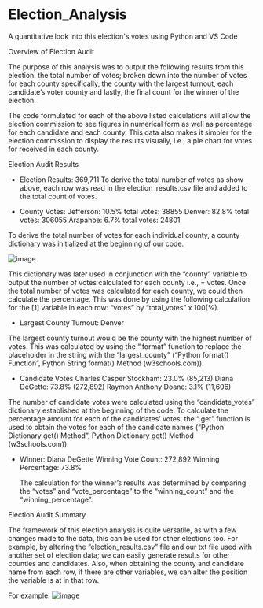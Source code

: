 # Election_Analysis
A quantitative look into this election's votes using Python and VS Code

Overview of Election Audit

  The purpose of this analysis was to output the following results from this election: the total number of votes; broken down into the number of votes for each county specifically, the county with the largest turnout, each candidate’s voter county and lastly, the final count for the winner of the election.
  
  The code formulated for each of the above listed calculations will allow the election commission to see figures in numerical form as well as percentage for each candidate and each county. This data also makes it simpler for the election commission to display the results visually, i.e., a pie chart for votes for received in each county. 
  
Election Audit Results

-	Election Results: 369,711
  To derive the total number of votes as show above, each row was read in the election_results.csv file and added to the total count of votes.

-	 County Votes:
Jefferson: 10.5% total votes: 38855
Denver: 82.8% total votes: 306055
Arapahoe: 6.7% total votes: 24801

   To derive the total number of votes for each individual county, a county dictionary was initialized at the beginning of our code.

![image](https://user-images.githubusercontent.com/93355719/143370732-253fb1e9-2d39-44de-a4fd-9dcf7a59d715.png)

This dictionary was later used in conjunction with the “county” variable to output the number of votes calculated for each county i.e., = votes. Once the total number of votes was calculated for each county, we could then calculate the percentage. This was done by using the following calculation for the [1] variable in each row:  “votes” by “total_votes” x 100(%).

-	Largest County Turnout: Denver

  The largest county turnout would be the county with the highest number of votes. This was calculated by using the “.format” function to replace the placeholder in the string with the “largest_county” (“Python format() Function”, Python String format() Method (w3schools.com)).


-	Candidate Votes
Charles Casper Stockham: 23.0% (85,213)
Diana DeGette: 73.8% (272,892)
Raymon Anthony Doane: 3.1% (11,606)

  The number of candidate votes were calculated using the “candidate_votes” dictionary established at the beginning of the code. To calculate the percentage amount for each of the candidates’ votes, the “.get” function is used to obtain the votes for each of the candidate names (“Python Dictionary get() Method”, Python Dictionary get() Method (w3schools.com)).


-	Winner: Diana DeGette
Winning Vote Count: 272,892
Winning Percentage: 73.8%

	The calculation for the winner’s results was determined by comparing the “votes” and “vote_percentage” to the “winning_count” and the “winning_percentage”.

Election Audit Summary

  The framework of this election analysis is quite versatile, as with a few changes made to the data, this can be used for other elections too. For example, by altering the “election_results.csv” file and our txt file used with another set of election data; we can easily generate results for other counties and candidates. Also, when obtaining the county and candidate name from each row, if there are other variables, we can alter the position the variable is at in that row. 
  
  For example: 
![image](https://user-images.githubusercontent.com/93355719/143371244-18360ecb-3242-4808-880a-605c61d069cb.png)
